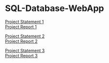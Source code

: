 # SQL-Database-WebApp
[Project Statement 1](e1/enunciado1.pdf)\
[Project Report 1](e1/entrega-bd-01-44.pdf)

[Project Statement 2](e2/enunciado2.pdf)\
[Project Report 2](report.pdf)

[Project Statement 3](e3/enunciado3.pdf)\
[Project Report 3](e3/44-relatorio.pdf)
